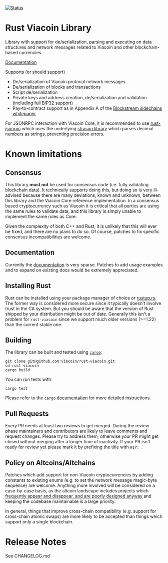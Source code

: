 [![Status](https://travis-ci.org/rust-bitcoin/rust-bitcoin.png?branch=master)](https://travis-ci.org/rust-bitcoin/rust-bitcoin)

# Rust Viacoin Library

Library with support for de/serialization, parsing and executing on data
structures and network messages related to Viacoin and other blockchain-based
currencies.

[Documentation](https://docs.rs/bitcoin/)

Supports (or should support)

* De/serialization of Viacoin protocol network messages
* De/serialization of blocks and transactions
* Script de/serialization
* Private keys and address creation, de/serialization and validation (including full BIP32 support)
* Pay-to-contract support as in Appendix A of the [Blockstream sidechains whitepaper](https://www.blockstream.com/sidechains.pdf)

For JSONRPC interaction with Viacoin Core, it is recommended to use [rust-jsonrpc](https://github.com/apoelstra/rust-jsonrpc)
which uses the underlying [strason library](https://github.com/apoelstra/strason)
which parses decimal numbers as strings, preventing precision errors.

# Known limitations

## Consensus

This library **must not** be used for consensus code (i.e. fully validating
blockchain data). It technically supports doing this, but doing so is very
ill-advised because there are many deviations, known and unknown, between
this library and the Viacoin Core reference implementation. In a consensus
based cryptocurrency such as Viacoin it is critical that all parties are
using the same rules to validate data, and this library is simply unable
to implement the same rules as Core.

Given the complexity of both C++ and Rust, it is unlikely that this will
ever be fixed, and there are no plans to do so. Of course, patches to
fix specific consensus incompatibilities are welcome.

## Documentation

Currently the [documentation](https://www.wpsoftware.net/rustdoc/bitcoin/)
is very sparse. Patches to add usage examples and to expand on existing
docs would be extremely appreciated.

## Installing Rust
Rust can be installed using your package manager of choice or [rustup.rs](https://rustup.rs). The former way is
considered more secure since it typically doesn't involve trust in the CA system. But you should be aware that the version
of Rust shipped by your distribution might be out of date. Generally this isn't a problem for `rust-viacoin` since
we support much older versions (>=1.22) than the current stable one.

## Building
The library can be built and tested using [`cargo`](https://github.com/rust-lang/cargo/):

```
git clone git@github.com:viacoin/rust-viacoin.git
cd rust-viacoin
cargo build
```

You can run tests with:

```
cargo test
```

Please refer to the [`cargo` documentation](https://doc.rust-lang.org/stable/cargo/) for more detailed instructions. 

## Pull Requests
Every PR needs at least two reviews to get merged. During the review phase maintainers and contributors are likely to
leave comments and request changes. Please try to address them, otherwise your PR might get closed without merging after
a longer time of inactivity. If your PR isn't ready for review yet please mark it by prefixing the title with `WIP: `.

## Policy on Altcoins/Altchains

Patches which add support for non-Viacoin cryptocurrencies by adding constants
to existing enums (e.g. to set the network message magic-byte sequence) are
welcome. Anything more involved will be considered on a case-by-case basis,
as the altcoin landscape includes projects which [frequently appear and
disappear, and are poorly designed anyway](https://download.wpsoftware.net/bitcoin/alts.pdf)
and keeping the codebase maintainable is a large priority.

In general, things that improve cross-chain compatibility (e.g. support for
cross-chain atomic swaps) are more likely to be accepted than things which
support only a single blockchain.


# Release Notes

See CHANGELOG.md


